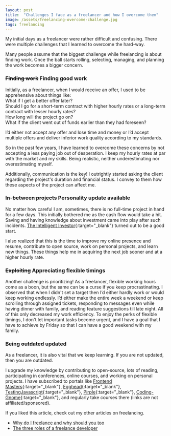 ```yaml
---
layout: post
title:  "Challenges I face as a freelancer and how I overcome them"
image: /assets/freelancing-overcome-challenge.jpg
tags: freelancing
---
```


My initial days as a freelancer were rather difficult and confusing. There were multiple challenges that I learned to overcome the hard-way.  

Many people assume that the biggest challenge while freelancing is about finding work. Once the ball starts rolling, selecting, managing, and planning the work becomes a bigger concern.  
### <s>Finding work</s> Finding good work
Initially, as a freelancer, when I would receive an offer, I used to be apprehensive about things like:  
What if I get a better offer later?  
Should I go for a short-term contract with higher hourly rates or a long-term contract with lesser hourly rates?  
How long will the project go on?  
What if the client went out of funds earlier than they had foreseen?  

I’d either not accept any offer and lose time and money or I’d accept multiple offers and deliver inferior work quality according to my standards.

So in the past few years, I have learned to overcome these concerns by not accepting a less paying job out of desperation. I keep my hourly rates at par with the market and my skills. Being realistic, neither underestimating nor overestimating myself. 

Additionally, communication is the key! I outrightly started asking the client regarding the project's duration and financial status. I convey to them how these aspects of the project can affect me. 
### <s>In-between projects</s> Personality update available
No matter how careful I am, sometimes, there is no full-time project in hand for a few days. This initially bothered me as the cash flow would take a hit. Saving and having knowledge about investment came into play after such incidents. [The Intelligent Investor](https://www.goodreads.com/book/show/106835.The_Intelligent_Investor){:target="_blank"} turned out to be a good start.  

I also realized that this is the time to improve my online presence and resume, contribute to open source, work on personal projects, and learn new things. These things help me in acquiring the next job sooner and at a higher hourly rate.

### <s>Exploiting</s> Appreciating flexible timings
Another challenge is prioritizing! As a freelancer, flexible working hours come as a boon, but the same can be a curse if you keep procrastinating. I observed that when I didn't set a target then I’d either hardly work or would keep working endlessly. I’d either make the entire week a weekend or keep scrolling through assigned tickets, responding to messages even while having dinner with family, and reading feature suggestions till late night. All of this only decreased my work efficiency. To enjoy the perks of flexible timings, I don't let important tasks become urgent, and I have a goal that I have to achieve by Friday so that I can have a good weekend with my family.  

### Being <s>outdated</s> updated
As a freelancer, it is also vital that we keep learning. If you are not updated, then you are outdated.  

I upgrade my knowledge by contributing to open-source, lots of reading, participating in conferences, online courses, and working on personal projects. I have subscribed to portals like [Frontend Masters](https://frontendmasters.com/){:target="_blank"}, [Egghead](https://egghead.io/){:target="_blank"}, [TestingJavascript](https://testingjavascript.com/){:target="_blank"}, [Pirple](https://www.pirple.com/){:target="_blank"}, [Coding-Gnome](https://codestool.coding-gnome.com/){:target="_blank"}, and regularly take courses there (links are not affiliated/sponsored). 


If you liked this article, check out my other articles on freelancing.  
 - [Why do I freelance and why should you too](/2020/08/30/why-do-i-freelance-and-why-should-you-too.html)
 - [The three roles of a freelance developer](/2020/09/06/the-3-roles-of-a-freelance-developer.html)
